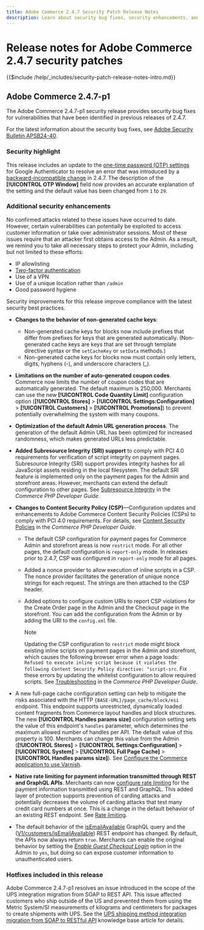 ```yaml
---
title: Adobe Commerce 2.4.7 Security Patch Release Notes
description: Learn about security bug fixes, security enhancements, and other security related updates included in the security patch releases for Adobe Commerce version 2.4.7.
---
```


# Release notes for Adobe Commerce 2.4.7 security patches

{{$include /help/_includes/security-patch-release-notes-intro.md}}

## Adobe Commerce 2.4.7-p1

The Adobe Commerce 2.4.7-p1 security release provides security bug fixes for vulnerabilities that have been identified in previous releases of 2.4.7.

For the latest information about the security bug fixes, see [Adobe Security Bulletin APSB24-40](https://helpx.adobe.com/security/products/magento/apsb24-40.html).

### Security highlight

This release includes an update to the [one-time password (OTP) settings](https://experienceleague.adobe.com/en/docs/commerce-admin/systems/security/2fa/security-two-factor-authentication#google) for Google Authenticator to resolve an error that was introduced by a [backward-incompatible change](https://developer.adobe.com/commerce/php/development/backward-incompatible-changes/highlights/#new-system-configuration-validation-for-two-factor-authentication-otp_window-value) in 2.4.7. The description of the **[!UICONTROL OTP Window]** field now provides an accurate explanation of the setting and the default value has been changed from `1` to `29`.

### Additional security enhancements

No confirmed attacks related to these issues have occurred to date. However, certain vulnerabilities can potentially be exploited to access customer information or take over administrator sessions. Most of these issues require that an attacker first obtains access to the Admin. As a result, we remind you to take all necessary steps to protect your Admin, including but not limited to these efforts:

* IP allowlisting
* [Two-factor authentication](https://developer.adobe.com/commerce/testing/functional-testing-framework/two-factor-authentication/)
* Use of a VPN
* Use of a unique location rather than `/admin`
* Good password hygiene

Security improvements for this release improve compliance with the latest security best practices.

* **Changes to the behavior of non-generated cache keys**:

  * Non-generated cache keys for blocks now include prefixes that differ from prefixes for keys that are generated automatically. (Non-generated cache keys are keys that are set through template directive syntax or the `setCacheKey` or `setData` methods.) 
  * Non-generated cache keys for blocks now must contain only letters, digits, hyphens (-), and underscore characters (_).  <!-- AC-9831 -->

* **Limitations on the number of auto-generated coupon codes**. Commerce now limits the number of coupon codes that are automatically generated. The default maximum is 250,000. Merchants can use the new **[!UICONTROL Code Quantity Limit]** configuration option (**[!UICONTROL Stores]** > **[!UICONTROL Settings:Configuration]** > **[!UICONTROL Customers]** > **[!UICONTROL Promotions]**) to prevent potentially overwhelming the system with many coupons. <!-- AC-8753 -->

* **Optimization of the default Admin URL generation process**. The generation of the default Admin URL has been optimized for increased randomness, which makes generated URLs less predictable. <!-- AC-9028 -->

* **Added Subresource Integrity (SRI) support** to comply with PCI 4.0 requirements for verification of script integrity on payment pages. Subresource Integrity (SRI) support provides integrity hashes for all JavaScript assets residing in the local filesystem. The default SRI feature is implemented only on the payment pages for the Admin and storefront areas. However, merchants can extend the default configuration to other pages. See [Subresource Integrity](https://developer.adobe.com/commerce/php/development/security/subresource-integrity/) in the _Commerce PHP Developer Guide_.<!--AC-1153-->

* **Changes to Content Security Policy (CSP)**—Configuration updates and enhancements to Adobe Commerce Content Security Policies (CSPs) to comply with PCI 4.0 requirements. For details, see [Content Security Policies](https://developer.adobe.com/commerce/php/development/security/content-security-policies/) in the _Commerce PHP Developer Guide_. <!--AC-11513-->

  * The default CSP configuration for payment pages for Commerce Admin and storefront areas is now `restrict` mode. For all other pages, the default configuration is `report-only` mode.  In releases prior to 2.4.7,  CSP was configured in `report-only` mode for all pages.

  * Added a nonce provider to allow execution of inline scripts in a CSP. The nonce provider facilitates the generation of unique nonce strings for each request. The strings are then attached to the CSP header.

  * Added options to configure custom URIs to report CSP violations for the Create Order page in the Admin and the Checkout page in the storefront. You can add the configuration from the Admin or by adding the URI to the `config.xml` file.

    >[!NOTE]
    >
    >Updating the CSP configuration to `restrict` mode might block existing inline scripts on payment pages in the Admin and storefront, which causes the following browser error when a page loads: `Refused to execute inline script because it violates the following Content Security Policy directive: "script-src`. Fix these errors by updating the whitelist configuration to allow required scripts. See [Troubleshooting](https://developer.adobe.com/commerce/php/development/security/content-security-policies/#troubleshooting) in the _Commerce PHP Developer Guide_.

* A new full-page cache configuration setting can help to mitigate the risks associated with the HTTP `{BASE-URL}/page_cache/block/esi` endpoint. This endpoint supports unrestricted, dynamically loaded content fragments from Commerce layout handles and block structures. The new **[!UICONTROL Handles params size]** configuration setting sets the value of this endpoint's `handles` parameter, which determines the maximum allowed number of handles per API. The default value of this property is 100. Merchants can change this value from the Admin (**[!UICONTROL Stores]** > **[!UICONTROL Settings:Configuration]** > **[!UICONTROL System]** > **[!UICONTROL Full Page Cache]** > **[!UICONTROL Handles params size]**). See [Configure the Commerce application to use Varnish](https://experienceleague.adobe.com/docs/commerce-operations/configuration-guide/cache/configure-varnish-commerce.html). <!-- AC-9113 -->

* **Native rate limiting for payment information transmitted through REST and GraphQL APIs**. Merchants can now [configure rate limiting](https://experienceleague.adobe.com/en/docs/commerce-admin/config/sales/sales#rate-limiting) for the payment information transmitted using REST and GraphQL. This added layer of protection supports prevention of carding attacks and potentially decreases the volume of carding attacks that test many credit card numbers at once. This is a change in the default behavior of an existing REST endpoint. See [Rate limiting](https://developer.adobe.com/commerce/webapi/get-started/rate-limiting/).

* The default behavior of the [isEmailAvailable](https://developer.adobe.com/commerce/webapi/graphql/schema/customer/queries/is-email-available/) GraphQL query and the ([V1/customers/isEmailAvailable](https://adobe-commerce.redoc.ly/2.4.7-admin/tag/customersisEmailAvailable/#operation/PostV1CustomersIsEmailAvailable)) REST endpoint has changed. By default, the APIs now always return `true`. Merchants can enable the original behavior by setting the *[Enable Guest Checkout Login](https://experienceleague.adobe.com/en/docs/commerce-admin/config/sales/checkout)* option in the Admin to `yes`, but doing so can expose customer information to unauthenticated users.

### Hotfixes included in this release

Adobe Commerce 2.4.7-p1 resolves an issue introduced in the scope of the UPS integration migration from SOAP to REST API. This issue affected customers who ship outside of the US and prevented them from using the Metric System/SI measurements of kilograms and centimeters for packages to create shipments with UPS. See the [UPS shipping method integration migration from SOAP to RESTful API](https://experienceleague.adobe.com/en/docs/commerce-knowledge-base/kb/troubleshooting/known-issues-patches-attached/ups-shipping-method-integration-migration-from-soap-to-restful-api) knowledge base article for details.
